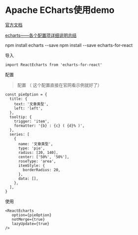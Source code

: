 # Apache ECharts使用demo

[官方文档](https://echarts.apache.org/handbook/zh/get-started/)

[echarts——各个配置项详细说明总结](../../剪藏/Apache%20ECharts/echarts——各个配置项详细说明总结.md)

npm install echarts --save
npm install --save echarts-for-react


导入

```JSX
import ReactEcharts from 'echarts-for-react'
```

配置

> 配置 （  这个配置直接在官网看示例就好了）

```JSX
const pieOption = {
  title: {
    text: '文章类型',
    left: 'left',
  },
  tooltip: {
    trigger: 'item',
    formatter: '{b} : {c} ( {d}% )',
  },
  series: [
    {
      name: '文章类型',
      type: 'pie',
      radius: [20, 140],
      center: ['50%', '50%'],
      roseType: 'area',
      itemStyle: {
        borderRadius: 20,
      },
      data: [],
    },
  ],
}
```

使用

```JSX
<ReactEcharts 
   option={pieOption}
   notMerge={true} 
   lazyUpdate={true}
/>
```
